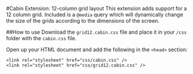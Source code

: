 #Cabin Extension: 12-column grid layout
This extension adds support for a 12 column grid. Included is a <code>@media</code> query which will dynamically change the size of the grids according to the dimensions of the screen.

##How to use
Download the <code>grid12.cabin.css</code> file and place it in your <code>/css</code> folder with the <code>cabin.css</code> file.

Open up your HTML document and add the following in the <code>&lt;head&gt;</code> section:
<pre><code>&lt;link rel="stylesheet" href="css/cabin.css" /&gt;
&lt;link rel="stylesheet" href="css/grid12.cabin.css" /&gt;
</code></pre>